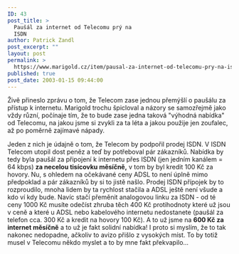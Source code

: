 ```yaml
---
ID: 43
post_title: >
  Paušál za internet od Telecomu prý na
  ISDN
author: Patrick Zandl
post_excerpt: ""
layout: post
permalink: >
  https://www.marigold.cz/item/pausal-za-internet-od-telecomu-pry-na-isdn
published: true
post_date: 2003-01-15 09:44:00
---
```

<P>Živě přineslo zprávu o tom, že Telecom zase jednou přemýšlí o paušálu za přístup k internetu. Marigold trochu špicloval a názory se samozřejmě jako vždy různí, počínaje tím, že to bude zase jedna taková "výhodná nabídka" od Telecomu, na jakou jsme si zvykli za ta léta a jakou použije jen zoufalec, až po poměrně zajímavé nápady. </P>
<P>Jeden z nich je údajně o tom, že Telecom by podpořil prodej ISDN. V ISDN Telecom utopil dost peněz a teď by potřeboval pár zákazníků. Nabídka by tedy byla paušál za připojení k internetu přes ISDN (jen jedním kanálem = 64 kbps) <STRONG>za necelou tisícovku měsíčně,</STRONG> v tom by byl kredit 100 Kč za hovory. Nu, s ohledem na očekávané ceny ADSL to není úplně mimo předpoklad a pár zákazníků by si to jistě našlo. Prodej ISDN přípojek by to rozproudilo, mnoha lidem by ta rychlost stačila a ADSL&#160;ještě není všude a kdo&#160;ví kdy bude. Navíc&#160;stačí přeměnit analogovou linku za ISDN - od té ceny 1000 Kč musíte odečíst zhruba těch&#160;400 Kč protihodnoty které už jsou v ceně a které u ADSL nebo kabelového internetu&#160;nedostanete (paušál za telefon cca. 300 Kč a kredit na hovory 100 Kč). A to už jsme na <STRONG>600 Kč za internet měsíčně</STRONG> a to už je fakt solidní nabídka! I proto si myslím, že to tak nakonec nedopadne, ačkoliv to avizo přišlo z vysokých míst.&#160;To by totiž musel v Telecomu někdo myslet a to by mne fakt překvapilo...&#160;</P>